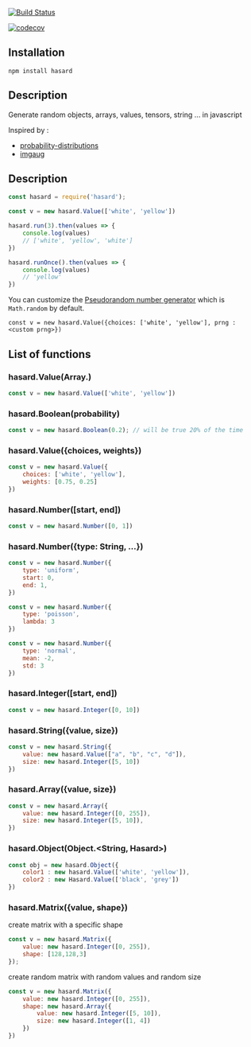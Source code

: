 [![Build Status](https://travis-ci.org/piercus/hasard.svg?branch=master)](https://travis-ci.org/piercus/hasard)

[![codecov](https://codecov.io/gh/piercus/hasard/branch/master/graph/badge.svg)](https://codecov.io/gh/piercus/hasard)

## Installation

```
npm install hasard
```

## Description

Generate random objects, arrays, values, tensors, string ... in javascript

Inspired by :
* [probability-distributions](https://github.com/Mattasher/probability-distributions)
* [imgaug](https://github.com/aleju/imgaug)

## Description

```javascript
const hasard = require('hasard');

const v = new hasard.Value(['white', 'yellow'])

hasard.run(3).then(values => {
	console.log(values)
	// ['white', 'yellow', 'white']
})

hasard.runOnce().then(values => {
	console.log(values)
	// 'yellow'
})
```

You can customize the [Pseudorandom number generator](https://en.wikipedia.org/wiki/Pseudorandom_number_generator) which is `Math.random` by default.

```
const v = new hasard.Value({choices: ['white', 'yellow'], prng : <custom prng>})
```

## List of functions


### hasard.Value(Array.<Choice>)

```javascript
const v = new hasard.Value(['white', 'yellow'])
```

### hasard.Boolean(probability)

```javascript
const v = new hasard.Boolean(0.2); // will be true 20% of the time
```
### hasard.Value({choices, weights})

```javascript
const v = new hasard.Value({
	choices: ['white', 'yellow'],
	weights: [0.75, 0.25]
})
```

### hasard.Number([start, end])

```javascript
const v = new hasard.Number([0, 1])
```
### hasard.Number({type: String, ...})

```javascript
const v = new hasard.Number({
	type: 'uniform',
	start: 0,
	end: 1,
})
```

```javascript
const v = new hasard.Number({
	type: 'poisson',
	lambda: 3
})
```

```javascript
const v = new hasard.Number({
	type: 'normal',
	mean: -2,
	std: 3
})
```

### hasard.Integer([start, end])

```javascript
const v = new hasard.Integer([0, 10])

```
### hasard.String({value, size})

```javascript
const v = new hasard.String({
	value: new hasard.Value(["a", "b", "c", "d"]),
	size: new hasard.Integer([5, 10])
})
```

### hasard.Array({value, size})

```javascript
const v = new hasard.Array({
	value: new hasard.Integer([0, 255]),
	size: new hasard.Integer([5, 10]),
})
```

### hasard.Object(Object.<String, Hasard>)

```javascript
const obj = new hasard.Object({
	color1 : new hasard.Value(['white', 'yellow']),
	color2 : new Hasard.Value(['black', 'grey'])
})
```

### hasard.Matrix({value, shape})

create matrix with a specific shape

```javascript
const v = new hasard.Matrix({
	value: new hasard.Integer([0, 255]),
	shape: [128,128,3]
});
```

create random matrix with random values and random size

```javascript
const v = new hasard.Matrix({
	value: new hasard.Integer([0, 255]),
	shape: new hasard.Array({
		value: new hasard.Integer([5, 10]),
		size: new hasard.Integer([1, 4])
	})
})
```